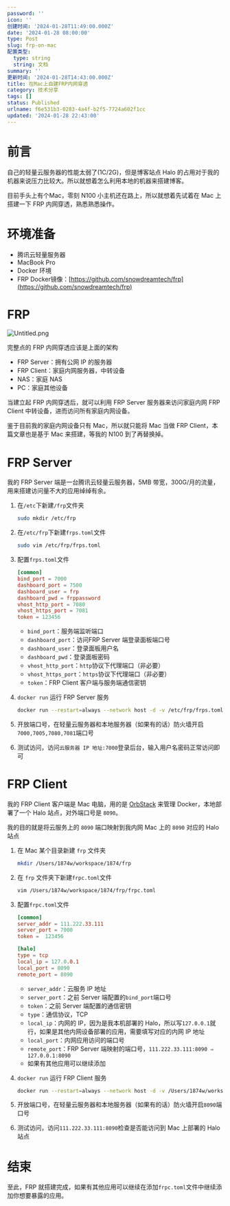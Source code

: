 ```yaml
---
password: ''
icon: ''
创建时间: '2024-01-28T11:49:00.000Z'
date: '2024-01-28 08:00:00'
type: Post
slug: frp-on-mac
配置类型:
  type: string
  string: 文档
summary: ''
更新时间: '2024-01-28T14:43:00.000Z'
title: 在Mac上自建FRP内网穿透
category: 技术分享
tags: []
status: Published
urlname: f6e531b3-0283-4a4f-b2f5-7724a602f1cc
updated: '2024-01-28 22:43:00'
---
```


# 前言


自己的轻量云服务器的性能太弱了(1C/2G)，但是博客站点 Halo 的占用对于我的机器来说压力比较大。所以就想着怎么利用本地的机器来搭建博客。


目前手头上有个Mac，零刻 N100 小主机还在路上，所以就想着先试着在 Mac 上搭建一下 FRP 内网穿透，熟悉熟悉操作。


# 环境准备

- 腾讯云轻量服务器
- MacBook Pro
- Docker 环境
- FRP Docker镜像：[https://github.com/snowdreamtech/frp](https://github.com/snowdreamtech/frp)

# FRP


![Untitled.png](https://image.1874.cool/1874-blog-images/c58a08d4a06214a0375a7db196632503.png)


完整点的 FRP 内网穿透应该是上面的架构

- FRP Server：拥有公网 IP 的服务器
- FRP Client：家庭内网服务器，中转设备
- NAS：家庭 NAS
- PC：家庭其他设备

当建立起 FRP 内网穿透后，就可以利用 FRP Server 服务器来访问家庭内网 FRP Client 中转设备，进而访问所有家庭内网设备。


鉴于目前我的家庭内网设备只有 Mac，所以就只能将 Mac 当做 FRP Client，本篇文章也是基于 Mac 来搭建，等我的 N100 到了再替换掉。


# FRP Server


我的 FRP Server 端是一台腾讯云轻量云服务器，5MB 带宽，300G/月的流量，用来搭建访问量不大的应用绰绰有余。

1. 在`/etc`下新建`/frp`文件夹

	```bash
	sudo mkdir /etc/frp
	```

2. 在`/etc/frp`下新建`frps.toml`文件

	```bash
	sudo vim /etc/frp/frps.toml
	```

3. 配置`frps.toml`文件

	```toml
	[common]
	bind_port = 7000
	dashboard_port = 7500
	dashboard_user = frp
	dashboard_pwd = frppassword
	vhost_http_port = 7080
	vhost_https_port = 7081
	token = 123456
	```

	- `bind_port`：服务端监听端口
	- `dashboard_port`：访问FRP Server 端登录面板端口号
	- `dashboard_user`：登录面板用户名
	- `dashboard_pwd`：登录面板密码
	- `vhost_http_port`：`http`协议下代理端口（非必要）
	- `vhost_https_port`：`https`协议下代理端口（非必要）
	- `token`：FRP Client 客户端与服务端通信密钥
4. `docker run` 运行 FRP Server 服务

	```bash
	docker run --restart=always --network host -d -v /etc/frp/frps.toml:/etc/frp/frps.toml --name frps snowdreamtech/frps
	```

5. 开放端口号，在轻量云服务器和本地服务器（如果有的话）防火墙开启`7000,7005,7080,7081`端口号
6. 测试访问，访问`云服务器 IP 地址:7000`登录后台，输入用户名密码正常访问即可

# FRP Client


我的 FRP Client 客户端是 Mac 电脑，用的是 [OrbStack](https://orbstack.dev/) 来管理 Docker，本地部署了一个 Halo 站点，对外端口号是 `8090`。


我的目的就是将云服务上的 `8090` 端口映射到我内网 Mac 上的 `8090` 对应的 Halo 站点

1. 在 Mac 某个目录新建 `frp` 文件夹

	```bash
	mkdir /Users/1874w/workspace/1874/frp
	```

2. 在 `frp` 文件夹下新建`frpc.toml`文件

	```bash
	vim /Users/1874w/workspace/1874/frp/frpc.toml
	```

3. 配置`frpc.toml`文件

	```toml
	[common]
	server_addr = 111.222.33.111
	server_port = 7000
	token =  123456
	
	[halo]
	type = tcp
	local_ip = 127.0.0.1
	local_port = 8090
	remote_port = 8090
	```

	- `server_addr`：云服务 IP 地址
	- `server_port`：之前 Server 端配置的`bind_port`端口号
	- `token`：之前 Server 端配置的通信密钥
	- `type`：通信协议，TCP
	- `local_ip`：内网的 IP，因为是我本机部署的 Halo，所以写`127.0.0.1`就行，如果是其他内网设备部署的应用，需要填写对应的内网 IP 地址
	- `local_port`：内网应用访问的端口号
	- `remote_port`：FRP Server 端映射的端口号，`111.222.33.111:8090 ⇒ 127.0.0.1:8090`
	- 如果有其他应用可以继续添加
4. `docker run` 运行 FRP Client 服务

	```bash
	docker run --restart=always --network host -d -v /Users/1874w/workspace/1874/frp/frpc.toml:/etc/frp/frpc.toml --name frpc snowdreamtech/frpc
	```

5. 开放端口号，在轻量云服务器和本地服务器（如果有的话）防火墙开启`8090`端口号
6. 测试访问，访问`111.222.33.111:8090`检查是否能访问到 Mac 上部署的 Halo 站点

# 结束


至此，FRP 就搭建完成，如果有其他应用可以继续在添加`frpc.toml`文件中继续添加你想要暴露的应用。

